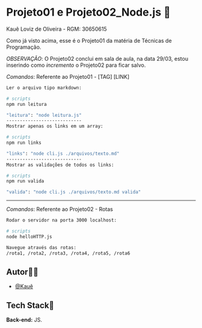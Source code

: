 # Projeto01 e Projeto02_Node.js 🎲
Kauê Loviz de Oliveira - RGM: 30650615


Como já visto acima, esse é o Projeto01 da matéria de Técnicas de Programação.

*OBSERVAÇÃO*: O Projeto02 conclui em sala de aula, na data 29/03, estou inserindo como *incremento* o Projeto02 para ficar salvo.

*Comandos*: Referente ao Projeto01 - [TAG] [LINK]
```bash
Ler o arquivo tipo markdown:

# scripts
npm run leitura

"leitura": "node leitura.js"
----------------------------
Mostrar apenas os links em um array:

# scripts
npm run links

"links": "node cli.js ./arquivos/texto.md"
----------------------------
Mostrar as validações de todos os links:

# scripts
npm run valida

"valida": "node cli.js ./arquivos/texto.md valida"
```

__________________________________________________

*Comandos*: Referente ao Projeto02 - Rotas
```bash
Rodar o servidor na porta 3000 localhost:

# scripts
node helloHTTP.js

Navegue através das rotas:
/rota1, /rota2, /rota3, /rota4, /rota5, /rota6
```

## Autor🙋‍♂️
- [@Kauê](https://github.com/KaueLoviz)

 
## Tech Stack📝
**Back-end:** JS.
